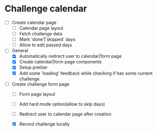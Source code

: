 # Challenge calendar

* [ ] Create calendar page
  * [ ] Calendar page layout
  * [ ] Fetch challenge data
  * [ ] Mark 'done'|'skipped' days
  * [ ] Allow to edit passed days
* [ ] General
  * [x] Automatically redirect user to calendar|form page
  * [x] Create calendar|form page components
  * [x] Setup prettier
  * [x] Add some 'loading' feedback while checking if has some current challenge
* [ ] Create challenge form page
  * [ ] Form page layout
  * [ ] Add hard mode option(allow to skip days)
  * [ ] Redirect user to calendar page after creation
  * [x] Record challenge locally 
  